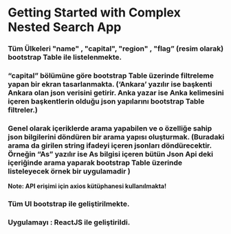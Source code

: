 # Getting Started with Complex Nested Search App

### Tüm Ülkeleri "name" , "capital", "region" , "flag” (resim olarak) bootstrap Table ile listelenmekte.

### “capital” bölümüne göre bootstrap Table üzerinde filtreleme yapan bir ekran tasarlanmakta. (‘Ankara’ yazılır ise başkenti Ankara olan json verisini getirir. Anka yazar ise Anka kelimesini içeren başkentlerin olduğu json yapılarını bootstrap Table filtreler.)

### Genel olarak içeriklerde arama yapabilen ve o özelliğe sahip json bilgilerini döndüren bir arama yapısı oluşturmak. (Buradaki arama da girilen string ifadeyi içeren jsonları döndürecektir. Örneğin “As” yazılır ise As bilgisi içeren bütün Json Api deki içeriğinde arama yaparak bootstrap Table üzerinde listeleyecek örnek bir uygulamadir )

**Note: API erişimi için axios kütüphanesi kullanılmakta!**

### Tüm UI bootstrap ile geliştirilmekte.

### Uygulamayı : ReactJS ile geliştirildi.
